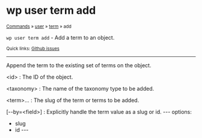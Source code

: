 # wp user term add

<small>[Commands](/commands/) &raquo; [user](/commands/user/) &raquo; [term](/commands/user/term/) &raquo; add</small>

`wp user term add` - Add a term to an object.

<small>Quick links: <a href="https://github.com/wp-cli/wp-cli/issues?q=is%3Aopen+label%3Acommand%3Auser-term-add+sort%3Aupdated-desc">Github issues</a></small>

<hr />

Append the term to the existing set of terms on the object.

&lt;id&gt;
: The ID of the object.

&lt;taxonomy&gt;
: The name of the taxonomy type to be added.

&lt;term&gt;...
: The slug of the term or terms to be added.

[\--by=&lt;field&gt;]
: Explicitly handle the term value as a slug or id.
\---
options:
  - slug
  - id
\---



